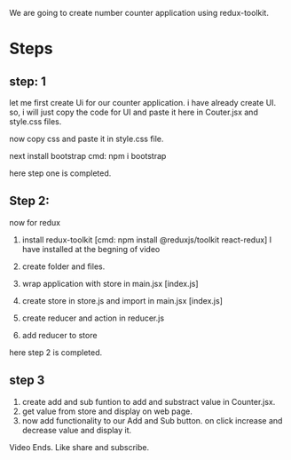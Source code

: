 We are going to create number counter application using redux-toolkit.

# Steps

## step: 1

let me first create Ui for our counter application.
i have already create UI.
so, i will just copy the code for UI and paste it here in Couter.jsx and style.css files.

now copy css and paste it in style.css file.

next install bootstrap
cmd: npm i bootstrap

here step one is completed.

## Step 2:

now for redux

1. install redux-toolkit [cmd: npm install @reduxjs/toolkit react-redux]
   I have installed at the begning of video

2. create folder and files.
3. wrap application with store in main.jsx [index.js]
4. create store in store.js and import in main.jsx [index.js]
5. create reducer and action in reducer.js
6. add reducer to store

here step 2 is completed.

## step 3

1. create add and sub funtion to add and substract value in Counter.jsx.
2. get value from store and display on web page.
3. now add functionality to our Add and Sub button.
   on click increase and decrease value and display it.

Video Ends.
Like share and subscribe.
